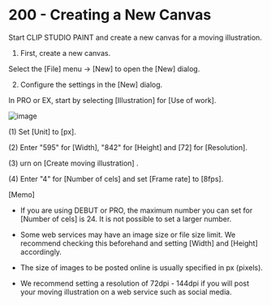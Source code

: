# 200 - Creating a New Canvas

Start CLIP STUDIO PAINT and create a new canvas for a moving illustration.

1. First, create a new canvas.

Select the [File] menu → [New] to open the [New] dialog.

2. Configure the settings in the [New] dialog.

In PRO or EX, start by selecting [Illustration] for [Use of work].

![image](https://github.com/vanHeemstraSystems/clip-studio-paint/assets/1499433/fade8013-07c4-4351-b042-b61387296576)

(1) Set [Unit] to [px].

(2) Enter "595" for [Width], "842" for [Height] and [72] for [Resolution].

(3) urn on [Create moving illustration] .

(4) Enter "4" for [Number of cels] and set [Frame rate] to [8fps].

[Memo]

- If you are using DEBUT or PRO, the maximum number you can set for [Number of cels] is 24. It is not possible to set a larger number.

- Some web services may have an image size or file size limit. We recommend checking this beforehand and setting [Width] and [Height] accordingly.

- The size of images to be posted online is usually specified in px (pixels).

- We recommend setting a resolution of 72dpi - 144dpi if you will post your moving illustration on a web service such as social media.
